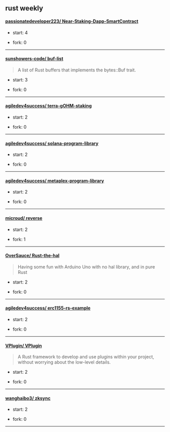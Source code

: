 ## rust weekly

#### [passionatedeveloper223/ Near-Staking-Dapp-SmartContract](https://github.com/passionatedeveloper223/Near-Staking-Dapp-SmartContract)
>  
+ start: 4
+ fork: 0
---
#### [sunshowers-code/ buf-list](https://github.com/sunshowers-code/buf-list)
>  A list of Rust buffers that implements the bytes::Buf trait.
+ start: 3
+ fork: 0
---
#### [agiledev4success/ terra-gOHM-staking](https://github.com/agiledev4success/terra-gOHM-staking)
>  
+ start: 2
+ fork: 0
---
#### [agiledev4success/ solana-program-library](https://github.com/agiledev4success/solana-program-library)
>  
+ start: 2
+ fork: 0
---
#### [agiledev4success/ metaplex-program-library](https://github.com/agiledev4success/metaplex-program-library)
>  
+ start: 2
+ fork: 0
---
#### [microud/ reverse](https://github.com/microud/reverse)
>  
+ start: 2
+ fork: 1
---
#### [OverSauce/ Rust-the-hal](https://github.com/OverSauce/Rust-the-hal)
>  Having some fun with Arduino Uno with no hal library, and in pure Rust
+ start: 2
+ fork: 0
---
#### [agiledev4success/ erc1155-rs-example](https://github.com/agiledev4success/erc1155-rs-example)
>  
+ start: 2
+ fork: 0
---
#### [VPlugin/ VPlugin](https://github.com/VPlugin/VPlugin)
>  A Rust framework to develop and use plugins within your project, without worrying about the low-level details.
+ start: 2
+ fork: 0
---
#### [wanghaibo3/ zksync](https://github.com/wanghaibo3/zksync)
>  
+ start: 2
+ fork: 0
---
